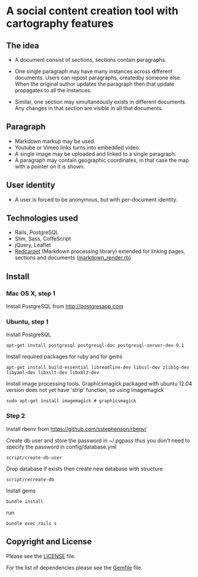 # A social content creation tool with cartography features

## The idea

* A document consist of sections, sections contain paragraphs.

* One single paragraph may have many instances across different documents.
  Users can repost paragraphs, createdby someone else. When the original author updates the paragraph then that update propagates to all the instances.

* Similar, one section may simultaneously exists in different documents.
  Any changes in that section are visible in all that documents.

## Paragraph

* Markdown markup may be used.
* Youtube or Vimeo links turns into embedded video.
* A single image may be uploaded and linked to a single paragraph.
* A paragraph may contain geographic coordinates, in that case the map with a pointer on it is shown.

## User identity

* A user is forced to be anonymous, but with per-document identity.

## Technologies used

* Rails, PostgreSQL
* Slim, Sass, CoffeScript
* jQuery, Leaflet
* [Redcarpet](https://github.com/vmg/redcarpet) (Markdown processing library) extended for linking pages, sections and documents ([markdown_render.rb](app/helpers/markdown_render.rb))


## Install

### Mac OS X, step 1

Install PostgreSQL from http://postgresapp.com


### Ubuntu, step 1

Install PostgreSQL

    apt-get install postgresql postgresql-doc postgresql-server-dev-9.1

Install required packages for ruby and for gems

    apt-get install build-essential libreadline-dev libssl-dev zlib1g-dev libyaml-dev libxslt-dev libxml2-dev

Install image processing tools. Graphicsmagick packaged with ubuntu 12.04 version does not yet have 'strip' function, so using imagemagick

    sudo apt-get install imagemagick # graphicsmagick


### Step 2

Install rbenv from https://github.com/sstephenson/rbenv/

Create db user and store the password in ~/.pgpass
thus you don't need to specify the password in config/database.yml

    script/create-db-user

Drop database if exists then create new database with structure

    script/recreate-db

Install gems

    bundle install

run

    bundle exec rails s


## Copyright and License

Please see the [LICENSE](LICENSE) file.

For the list of dependencies please see the [Gemfile](Gemfile) file.
